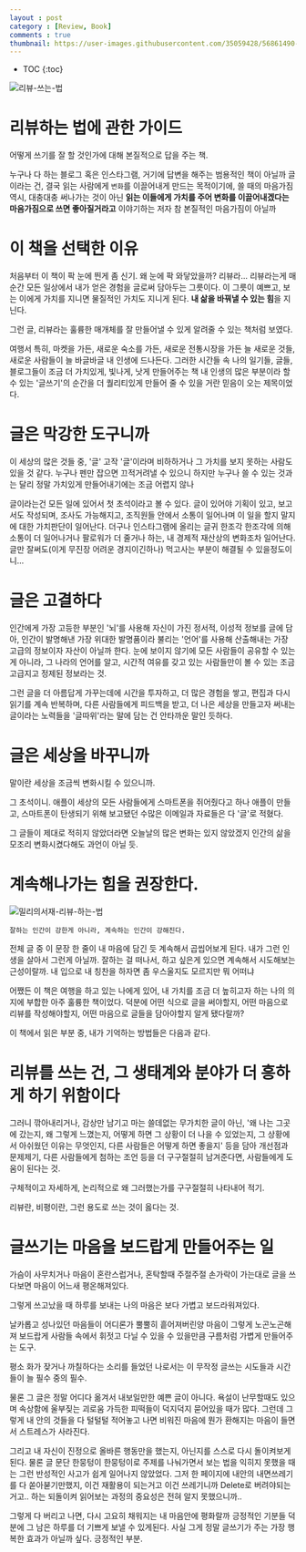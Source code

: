 ```yaml
---
layout : post
category : [Review, Book]
comments : true
thumbnail: https://user-images.githubusercontent.com/35059428/56861490-d1c6e680-69d3-11e9-96cb-68dd59296244.jpg
---
```


* TOC
{:toc}

![리뷰-쓰는-법](https://user-images.githubusercontent.com/35059428/56861490-d1c6e680-69d3-11e9-96cb-68dd59296244.jpg)


# 리뷰하는 법에 관한 가이드

어떻게 쓰기를 잘 할 것인가에 대해
본질적으로 답을 주는 책.

누구나 다 하는 블로그 혹은 인스타그램, 거기에 답변을 해주는 범용적인 책이 아닐까
글이라는 건, 결국 읽는 사람에게 `변화`를 이끌어내게 만드는 목적이기에,
쓸 때의 마음가짐 역시, 대충대충 써나가는 것이 아닌
**읽는 이들에게 가치를 주어 변화를 이끌어내겠다는 마음가짐으로 쓰면 좋아질거라고** 이야기하는 저자
참 본질적인 마음가짐이 아닐까

# 이 책을 선택한 이유

처음부터 이 책이 팍 눈에 띈게 좀 신기.
왜 눈에 팍 와닿았을까?
리뷰라... 리뷰라는게 매 순간 모든 일상에서 내가 얻은 경험을 글로써 담아두는 그릇이다.
이 그릇이 예쁘고, 보는 이에게 가치를 지니면
물질적인 가치도 지니게 된다.
**내 삶을 바꿔낼 수 있는 힘**을 지닌다.

그런 글, 리뷰라는 훌륭한 매개체를 잘 만들어낼 수 있게 알려줄 수 있는 책처럼 보였다.

여행서 특히, 마켓을 가든, 새로운 숙소를 가든, 새로운 전통시장을 가든
늘 새로운 것들, 새로운 사람들이 늘 바글바글 내 인생에 드나든다.
그러한 시간들 속
나의 일기들, 글들, 블로그들이 조금 더 가치있게, 빛나게, 낫게 만들어주는 책
내 인생의 많은 부분이라 할 수 있는 '글쓰기'의 순간을 더 퀄리티있게 만들어 줄 수 있을 거란 믿음이 오는 제목이었다.

# 글은 막강한 도구니까

이 세상의 많은 것들 중,
'글' 고작 '글'이라며 비하하거나 그 가치를 보지 못하는 사람도 있을 것 같다.
누구나 펜만 잡으면 끄적거려낼 수 있으니
하지만 누구나 쓸 수 있는 것과는 달리 
정말 가치있게 만들어내기에는 조금 어렵지 않나

글이라는건 모든 일에 있어서
첫 초석이라고 볼 수 있다.
글이 있어야 기획이 있고, 보고서도 작성되며, 조사도 가능해지고, 조직원들 안에서 소통이 일어나며
이 일을 할지 말지에 대한 가치판단이 일어난다.
더구나 인스타그램에 올리는 글귀 한조각 한조각에 의해
소통이 더 일어나거나
팔로워가 더 줄거나 하는, 내 경제적 재산상의 변화조차 일어난다.
글만 잘써도(이게 무진장 어려운 경지이긴하나) 먹고사는 부분이 해결될 수 있을정도이니...

# 글은 고결하다

인간에게 가장 고등한 부분인 '뇌'를 사용해 자신이 가진 정서적, 이성적 정보를 글에 담아,
인간이 발명해낸 가장 위대한 발명품이라 불리는 '언어'를 사용해 산출해내는 가장 고급의 정보이자 자산이 아닐까 한다.
눈에 보이지 않기에 모든 사람들이 공유할 수 있는게 아니라, 그 나라의 언어를 알고, 시간적 여유를 갖고 있는 사람들만이 볼 수 있는 조금 고급지고 정제된 정보라는 것.

그런 글을 더 아름답게 가꾸는데에 시간을 투자하고, 더 많은 경험을 쌓고, 편집과 다시 읽기를 계속 반복하며, 다른 사람들에게 피드백을 받고, 
더 나은 세상을 만들고자 써내는 글이라는 노력들을 
'글따위'라는 말에 담는 건 안타까운 말인 듯하다.

# 글은 세상을 바꾸니까

말이란 세상을 조금씩 변화시킬 수 있으니까.

그 초석이니.
애플이 세상의 모든 사람들에게 스마트폰을 쥐어줬다고 하나
애플이 만들고, 스마트폰이 탄생되기 위해 보고됐던 수많은 이메일과 자료들은
다 '글'로 적혔다.

그 글들이 제대로 적히지 않았더라면 오늘날의 많은 변화는 있지 않았겠지
 인간의 삶을 모조리 변화시켰다해도 과언이 아닐 듯.

# 계속해나가는 힘을 권장한다.

![밀리의서재-리뷰-하는-법](https://user-images.githubusercontent.com/35059428/56625194-bcb62480-666e-11e9-9e40-0e65c996f0e4.jpg)

```
잘하는 인간이 강한게 아니라, 계속하는 인간이 강해진다.
```

전체 글 중 이 문장 한 줄이 내 마음에 담긴 듯
계속해서 곱씹어보게 된다.
내가 그런 인생을 살아서 그런게 아닐까.
잘하는 걸 떠나서, 하고 싶은게 있으면 계속해서 시도해보는 근성이랄까.
내 입으로 내 칭찬을 하자면 좀 우스울지도 모르지만
뭐 어떠냐

어쨌든
이 책은 여행을 하고 있는 나에게 있어,
내 가치를 조금 더 높히고자 하는 나의 의지에 부합한 아주 훌륭한 책이었다.
덕분에 어떤 식으로 글을 써야할지, 어떤 마음으로 리뷰를 작성해야할지, 어떤 마음으로 글들을 담아야할지 알게 됐다랄까?

이 책에서 읽은 부분 중, 내가 기억하는 방법들은 다음과 같다.

# 리뷰를 쓰는 건, 그 생태계와 분야가 더 흥하게 하기 위함이다

그러니 깎아내리거나, 감상만 남기고 마는 쓸데없는 무가치한 글이 아닌,
'왜 나는 그곳에 갔는지, 왜 그렇게 느꼈는지, 어떻게 하면 그 상황이 더 나을 수 있었는지, 
그 상황에서 아쉬웠던 이유는 무엇인지, 다른 사람들은 어떻게 하면 좋을지' 등을 담아 개선점과 문제제기, 다른 사람들에게 첨하는 조언 등을 더 구구절절히 남겨준다면, 
사람들에게 도움이 된다는 것.

구체적이고 자세하게, 논리적으로 왜 그러했는가를 구구절절히 나타내어 적기.

리뷰란, 비평이란, 그런 용도로 쓰는 것이 옳다는 것.


# 글쓰기는 마음을 보드랍게 만들어주는 일

가슴이 사무치거나 마음이 혼란스럽거나, 혼탁할때
주절주절 손가락이 가는대로 글을 쓰다보면
마음이 어느새 평온해져있다.

그렇게 쓰고났을 때 하루를 보내는 나의 마음은
보다 가볍고
보드라워져있다.

날카롭고 성나있던 마음들이 어디론가 뿔뿔히 흩어져버린양
마음이 그렇게 노곤노곤해져 보드랍게
사람들 속에서 휘젓고 다닐 수 있을 수 있을만큼 구름처럼 가볍게 만들어주는 도구.

평소 화가 잦거나 까칠하다는 소리를 들었던 나로서는
이 무작정 글쓰는 시도들과 시간들이
늘 필수 중의 필수.

물론 그 글은 정말 어디다 옮겨서 내보일만한 예쁜 글이 아니다.
욕설이 난무할때도 있으며 속상함에 울부짖는 괴로움 가득한 피떡들이 덕지덕지 묻어있을 때가 많다.
그런데
그렇게 
내 안의 것들을 다 털털털 적어놓고 나면 
비워진 마음에 뭔가 환해지는 마음이 들면서
스트레스가 사라진다.

그리고 내 자신이 진정으로 올바른 행동만을 했는지, 아닌지를 스스로 다시 돌이켜보게 된다.
물론 글 문단 한뭉텅이 한뭉텅이로 주제를 나눠가면서 보는 법을 익히지 못했을 때는
그런 반성적인 사고가 쉽게 일어나지 않았었다.
그저 한 페이지에 내안의 내면쓰레기를 다 쏟아붇기만했지, 이건 재활용이 되는거고
이건 쓰레기니까 Delete로 버려야되는거고.. 하는 되돌이켜 읽어보는 과정의 중요성은 전혀 알지 못했으니까..

그렇게 다 버리고 나면,
다시 고요히 채워지는 내 마음안에 평화랄까
긍정적인 기분들 덕분에
그 남은 하루를 더 기쁘게 보낼 수 있게된다.
사실 그게 정말 글쓰기가 주는 가장 행복한 효과가 아닐까 싶다.
긍정적인 부분.
